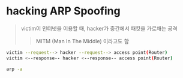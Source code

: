 # hacking ARP Spoofing

> victim이 인터넷을 이용할 때, hacker가 중간에서 패킷을 가로채는 공격
>
> > MITM (Man In The Middle) 이라고도 함

```sh
victim --request--> hacker --request--> access point(Router)
victim <--response-- hacker <--response-- access point(Router)
```

```sh
arp -a
```
